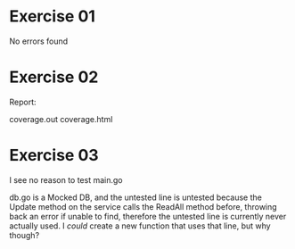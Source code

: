 # Exercise 01

No errors found

# Exercise 02

Report:

coverage.out
coverage.html


# Exercise 03

I see no reason to test main.go

db.go is a Mocked DB, and the untested line is untested because the Update method on the service calls the ReadAll method before, throwing back an error if unable to find, therefore the untested line is currently never actually used. I *could* create a new function that uses that line, but why though?